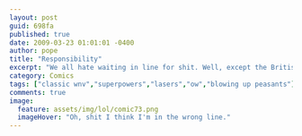 ```yaml
---
layout: post
guid: 698fa
published: true
date: 2009-03-23 01:01:01 -0400
author: pope
title: "Responsibility"
excerpt: "We all hate waiting in line for shit. Well, except the British. Queueing is kind of their thing. But for the rest of us, we today present a fantasy that we\'ve all had one day or another."
category: Comics
tags: ["classic wnv","superpowers","lasers","ow","blowing up peasants"]
comments: true 
image:
  feature: assets/img/lol/comic73.png
  imageHover: "Oh, shit I think I'm in the wrong line."
---
```


